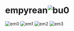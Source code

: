 # empyrean![bu0](https://github.com/adidi00000/empyrean/assets/138262994/447ff6ce-e39f-492f-bd4d-7cdd5da45b7f)
![em0](https://github.com/adidi00000/empyrean/assets/138262994/17417b6b-ed65-4571-9268-42d615f5b87d)
![em1](https://github.com/adidi00000/empyrean/assets/138262994/a805b7da-f923-47b5-91af-400f8d3b1268)
![em2](https://github.com/adidi00000/empyrean/assets/138262994/13dbbb5f-7885-4428-97c6-c668c6f872b6)
![em3](https://github.com/adidi00000/empyrean/assets/138262994/2df4441f-93ad-451d-ac39-4d34e2a59f7b)

